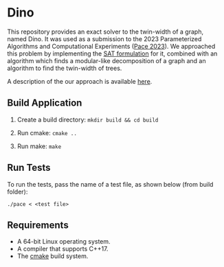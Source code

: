 # Dino

This repository provides an exact solver to the twin-width of a graph, named Dino. It was used as a submission to the 2023
Parameterized Algorithms and Computational Experiments ([Pace 2023](https://pacechallenge.org/)). We approached this problem by implementing the [SAT formulation](https://arxiv.org/abs/2110.06146) for it, combined with an algorithm which finds a modular-like decomposition of a graph and an algorithm to find the twin-width of trees.

A description of the our approach is available [here](description.pdf).

## Build Application 

1. Create a build directory: `mkdir build && cd build`

2. Run cmake: `cmake ..`

3. Run make: `make`

## Run Tests
To run the tests, pass the name of a test file, as shown below (from build folder):

`./pace < <test file>`

## Requirements
- A 64-bit Linux operating system.
- A compiler that supports C++17.
- The [cmake](www.cmake.org) build system.
